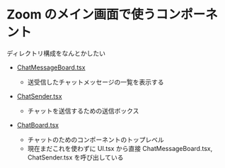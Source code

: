# Zoom のメイン画面で使うコンポーネント

ディレクトリ構成をなんとかしたい


- [ChatMessageBoard.tsx](ChatMessageBoard.tsx)
    - 送受信したチャットメッセージの一覧を表示する

- [ChatSender.tsx](ChatSender.tsx)
    - チャットを送信するための送信ボックス

- [ChatBoard.tsx](ChatBoard.tsx)
    - チャットのためのコンポーネントのトップレベル
    - 現在まだこれを使わずに UI.tsx から直接 ChatMessageBoard.tsx, ChatSender.tsx を呼び出している

